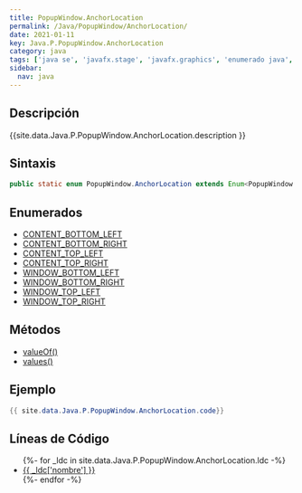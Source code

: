 ```yaml
---
title: PopupWindow.AnchorLocation
permalink: /Java/PopupWindow/AnchorLocation/
date: 2021-01-11
key: Java.P.PopupWindow.AnchorLocation
category: java
tags: ['java se', 'javafx.stage', 'javafx.graphics', 'enumerado java', 'JavaFX 8.0']
sidebar: 
  nav: java
---
```


## Descripción
{{site.data.Java.P.PopupWindow.AnchorLocation.description }}

## Sintaxis
~~~java
public static enum PopupWindow.AnchorLocation extends Enum<PopupWindow.AnchorLocation>
~~~

## Enumerados
* [CONTENT_BOTTOM_LEFT](/Java/PopupWindow/AnchorLocation/CONTENT_BOTTOM_LEFT)
* [CONTENT_BOTTOM_RIGHT](/Java/PopupWindow/AnchorLocation/CONTENT_BOTTOM_RIGHT)
* [CONTENT_TOP_LEFT](/Java/PopupWindow/AnchorLocation/CONTENT_TOP_LEFT)
* [CONTENT_TOP_RIGHT](/Java/PopupWindow/AnchorLocation/CONTENT_TOP_RIGHT)
* [WINDOW_BOTTOM_LEFT](/Java/PopupWindow/AnchorLocation/WINDOW_BOTTOM_LEFT)
* [WINDOW_BOTTOM_RIGHT](/Java/PopupWindow/AnchorLocation/WINDOW_BOTTOM_RIGHT)
* [WINDOW_TOP_LEFT](/Java/PopupWindow/AnchorLocation/WINDOW_TOP_LEFT)
* [WINDOW_TOP_RIGHT](/Java/PopupWindow/AnchorLocation/WINDOW_TOP_RIGHT)

## Métodos
* [valueOf()](/Java/PopupWindow/AnchorLocation/valueOf)
* [values()](/Java/PopupWindow/AnchorLocation/values)

## Ejemplo
~~~java
{{ site.data.Java.P.PopupWindow.AnchorLocation.code}}
~~~

## Líneas de Código
<ul>
{%- for _ldc in site.data.Java.P.PopupWindow.AnchorLocation.ldc -%}
   <li>
       <a href="{{_ldc['url'] }}">{{ _ldc['nombre'] }}</a>
   </li>
{%- endfor -%}
</ul>
